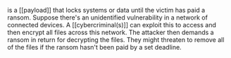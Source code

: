 is a [[payload]] that locks systems or data until the victim has paid a ransom. Suppose there's an unidentified vulnerability in a network of connected devices. A [[cybercriminal(s)]] can exploit this to access and then encrypt all files across this network. The attacker then demands a ransom in return for decrypting the files. They might threaten to remove all of the files if the ransom hasn't been paid by a set deadline.